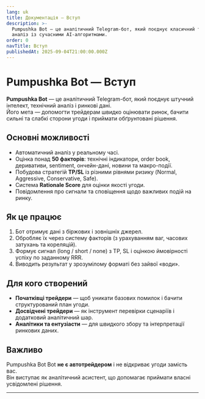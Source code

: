 ```yaml
---
lang: uk
title: Документація — Вступ
description: >-
  Pumpushka Bot — це аналітичний Telegram-бот, який поєднує класичний технічний
  аналіз із сучасними AI-алгоритмами. 
order: 0
navTitle: Вступ
publishedAt: 2025-09-04T21:00:00.000Z
---
```


# Pumpushka Bot — Вступ

**Pumpushka Bot** — це аналітичний Telegram-бот, який поєднує штучний інтелект, технічний аналіз і ринкові дані.\
Його мета — допомогти трейдерам швидко оцінювати ринок, бачити сильні та слабкі сторони угоди і приймати обґрунтовані рішення.

## Основні можливості

* Автоматичний аналіз у реальному часі.
* Оцінка понад **50 факторів**: технічні індикатори, order book, деривативи, sentiment, ончейн-дані, новини та макро-події.
* Побудова стратегій **TP/SL** із різними рівнями ризику (Normal, Aggressive, Conservative, Safe).
* Система **Rationale Score** для оцінки якості угоди.
* Повідомлення про сигнали та сповіщення щодо важливих подій на ринку.

## Як це працює

1. Бот отримує дані з біржових і зовнішніх джерел.
2. Обробляє їх через систему факторів (з урахуванням ваг, часових затухань та кореляцій).
3. Формує сигнал (long / short / none) з TP, SL і оцінкою ймовірності успіху по заданному RRR.
4. Виводить результат у зрозумілому форматі без зайвої «води».

## Для кого створений

* **Початківці трейдери** — щоб уникати базових помилок і бачити структурований план угоди.
* **Досвідчені трейдери** — як інструмент перевірки сценаріїв і додатковий аналітичний шар.
* **Аналітики та ентузіасти** — для швидкого збору та інтерпретації ринкових даних.

## Важливо

Pumpushka Bot Bot **не є автотрейдером** і не відкриває угоди замість вас.\
Він виступає як аналітичний асистент, що допомагає приймати власні усвідомлені рішення.

***
